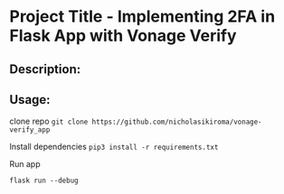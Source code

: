 # Project Title - Implementing 2FA in Flask App with Vonage Verify

## Description:

## Usage:

clone repo
```git clone https://github.com/nicholasikiroma/vonage-verify_app```

Install dependencies
```pip3 install -r requirements.txt```


Run app

```flask run --debug```


